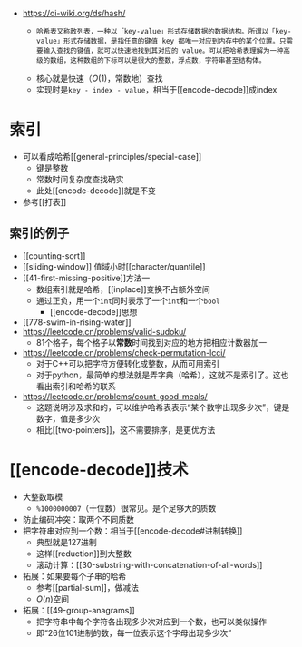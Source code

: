- https://oi-wiki.org/ds/hash/
  - ```text
    哈希表又称散列表，一种以「key-value」形式存储数据的数据结构。所谓以「key-value」形式存储数据，是指任意的键值 key 都唯一对应到内存中的某个位置。只需要输入查找的键值，就可以快速地找到其对应的 value。可以把哈希表理解为一种高级的数组，这种数组的下标可以是很大的整数，浮点数，字符串甚至结构体。
    ```
  - 核心就是快速（$O(1)$，常数地）查找
  - 实现时是`key - index - value`，相当于[[encode-decode]]成index
# 索引
- 可以看成哈希[[general-principles/special-case]]
  - 键是整数
  - 常数时间复杂度查找确实
  - 此处[[encode-decode]]就是不变
- 参考[[打表]]
## 索引的例子
- [[counting-sort]]
- [[sliding-window]] 值域小时[[character/quantile]]
- [[41-first-missing-positive]]方法一
  - 数组索引就是哈希，[[inplace]]变换不占额外空间
  - 通过正负，用一个`int`同时表示了一个`int`和一个`bool`
    - [[encode-decode]]思想
- [[778-swim-in-rising-water]]
- https://leetcode.cn/problems/valid-sudoku/
  - 81个格子，每个格子以**常数**时间找到对应的地方把相应计数器加一
- https://leetcode.cn/problems/check-permutation-lcci/
  - 对于C++可以把字符方便转化成整数，从而可用索引
  - 对于python，最简单的想法就是弄字典（哈希），这就不是索引了。这也看出索引和哈希的联系
- https://leetcode.cn/problems/count-good-meals/
  - 这题说明涉及求和的，可以维护哈希表表示“某个数字出现多少次”，键是数字，值是多少次
  - 相比[[two-pointers]]，这不需要排序，是更优方法
# [[encode-decode]]技术
- 大整数取模
  - `%1000000007`（十位数）很常见。是个足够大的质数
- 防止编码冲突：取两个不同质数
- 把字符串对应到一个数：相当于[[encode-decode#进制转换]]
  - 典型就是127进制
  - 这样[[reduction]]到大整数
  - 滚动计算：[[30-substring-with-concatenation-of-all-words]]
- 拓展：如果要每个子串的哈希
  - 参考[[partial-sum]]，做减法
  - $O(n)$空间
- 拓展：[[49-group-anagrams]]
  - 把字符串中每个字符各出现多少次对应到一个数，也可以类似操作
  - 即“26位101进制的数，每一位表示这个字母出现多少次”